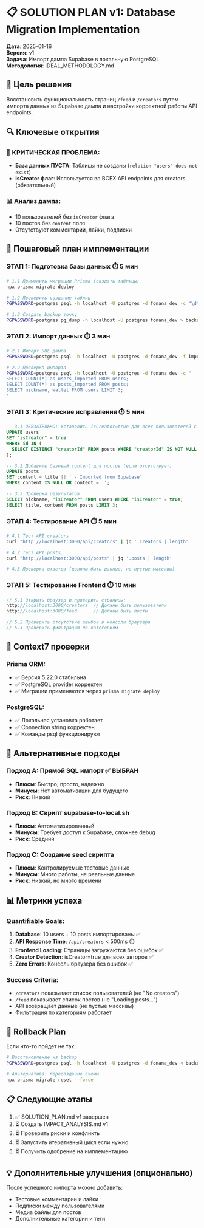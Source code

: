 # 📋 SOLUTION PLAN v1: Database Migration Implementation

**Дата**: 2025-01-16  
**Версия**: v1  
**Задача**: Импорт дампа Supabase в локальную PostgreSQL  
**Методология**: IDEAL_METHODOLOGY.md

## 🎯 Цель решения

Восстановить функциональность страниц `/feed` и `/creators` путем импорта данных из Supabase дампа и настройки корректной работы API endpoints.

## 🔍 Ключевые открытия

### 🔴 КРИТИЧЕСКАЯ ПРОБЛЕМА:
- **База данных ПУСТА**: Таблицы не созданы (`relation "users" does not exist`)
- **isCreator флаг**: Используется во ВСЕХ API endpoints для creators (обязательный)

### 📊 Анализ дампа:
- 10 пользователей без `isCreator` флага
- 10 постов без `content` поля  
- Отсутствуют комментарии, лайки, подписки

## 📝 Пошаговый план имплементации

### **ЭТАП 1: Подготовка базы данных** ⏱️ 5 мин
```bash
# 1.1 Применить миграции Prisma (создать таблицы)
npx prisma migrate deploy

# 1.2 Проверить создание таблиц
PGPASSWORD=postgres psql -h localhost -U postgres -d fonana_dev -c "\dt"

# 1.3 Создать backup точку
PGPASSWORD=postgres pg_dump -h localhost -U postgres fonana_dev > backup_empty_$(date +%Y%m%d_%H%M%S).sql
```

### **ЭТАП 2: Импорт данных** ⏱️ 3 мин
```bash
# 2.1 Импорт SQL дампа
PGPASSWORD=postgres psql -h localhost -U postgres -d fonana_dev -f import-sample-data.sql

# 2.2 Проверка импорта
PGPASSWORD=postgres psql -h localhost -U postgres -d fonana_dev -c "
SELECT COUNT(*) as users_imported FROM users;
SELECT COUNT(*) as posts_imported FROM posts;
SELECT nickname, wallet FROM users LIMIT 3;
"
```

### **ЭТАП 3: Критические исправления** ⏱️ 5 мин
```sql
-- 3.1 ОБЯЗАТЕЛЬНО: Установить isCreator=true для всех пользователей с постами
UPDATE users 
SET "isCreator" = true 
WHERE id IN (
  SELECT DISTINCT "creatorId" FROM posts WHERE "creatorId" IS NOT NULL
);

-- 3.2 Добавить базовый content для постов (если отсутствует)
UPDATE posts 
SET content = title || ' - Imported from Supabase'
WHERE content IS NULL OR content = '';

-- 3.3 Проверка результатов
SELECT nickname, "isCreator" FROM users WHERE "isCreator" = true;
SELECT title, content FROM posts LIMIT 3;
```

### **ЭТАП 4: Тестирование API** ⏱️ 5 мин
```bash
# 4.1 Тест API creators
curl "http://localhost:3000/api/creators" | jq '.creators | length'

# 4.2 Тест API posts  
curl "http://localhost:3000/api/posts" | jq '.posts | length'

# 4.3 Проверка ответов (должны быть данные, не пустые массивы)
```

### **ЭТАП 5: Тестирование Frontend** ⏱️ 10 мин
```typescript
// 5.1 Открыть браузер и проверить страницы:
http://localhost:3000/creators  // Должны быть пользователи
http://localhost:3000/feed      // Должны быть посты

// 5.2 Проверить отсутствие ошибок в консоли браузера
// 5.3 Проверить фильтрацию по категориям
```

## 🔧 Context7 проверки

### **Prisma ORM**:
- ✅ Версия 5.22.0 стабильна  
- ✅ PostgreSQL provider корректен
- ✅ Миграции применяются через `prisma migrate deploy`

### **PostgreSQL**:
- ✅ Локальная установка работает
- ✅ Connection string корректен
- ✅ Команды psql функционируют

## 🚀 Альтернативные подходы

### **Подход A: Прямой SQL импорт** ✅ ВЫБРАН
- **Плюсы**: Быстро, просто, надежно
- **Минусы**: Нет автоматизации для будущего
- **Риск**: Низкий

### **Подход B: Скрипт supabase-to-local.sh**
- **Плюсы**: Автоматизированный
- **Минусы**: Требует доступ к Supabase, сложнее debug
- **Риск**: Средний

### **Подход C: Создание seed скрипта**  
- **Плюсы**: Контролируемые тестовые данные
- **Минусы**: Много работы, не реальные данные
- **Риск**: Низкий, но много времени

## 📊 Метрики успеха

### **Quantifiable Goals**:
1. **Database**: 10 users + 10 posts импортированы ✅
2. **API Response Time**: `/api/creators` < 500ms ⏱️
3. **Frontend Loading**: Страницы загружаются без ошибок ✅
4. **Creator Detection**: isCreator=true для всех авторов ✅
5. **Zero Errors**: Консоль браузера без ошибок ✅

### **Success Criteria**:
- `/creators` показывает список пользователей (не "No creators")
- `/feed` показывает список постов (не "Loading posts...")  
- API возвращает данные (не пустые массивы)
- Фильтрация по категориям работает

## 🔄 Rollback Plan

Если что-то пойдет не так:
```bash
# Восстановление из backup
PGPASSWORD=postgres psql -h localhost -U postgres -d fonana_dev < backup_empty_TIMESTAMP.sql

# Альтернатива: пересоздание схемы
npx prisma migrate reset --force
```

## 📋 Следующие этапы

1. ✅ SOLUTION_PLAN.md v1 завершен
2. ⏳ Создать IMPACT_ANALYSIS.md v1  
3. ⏳ Проверить риски и конфликты
4. ⏳ Запустить итеративный цикл если нужно
5. ⏳ Получить одобрение на имплементацию

## 💡 Дополнительные улучшения (опционально)

После успешного импорта можно добавить:
- Тестовые комментарии и лайки
- Подписки между пользователями  
- Медиа файлы для постов
- Дополнительные категории и теги 